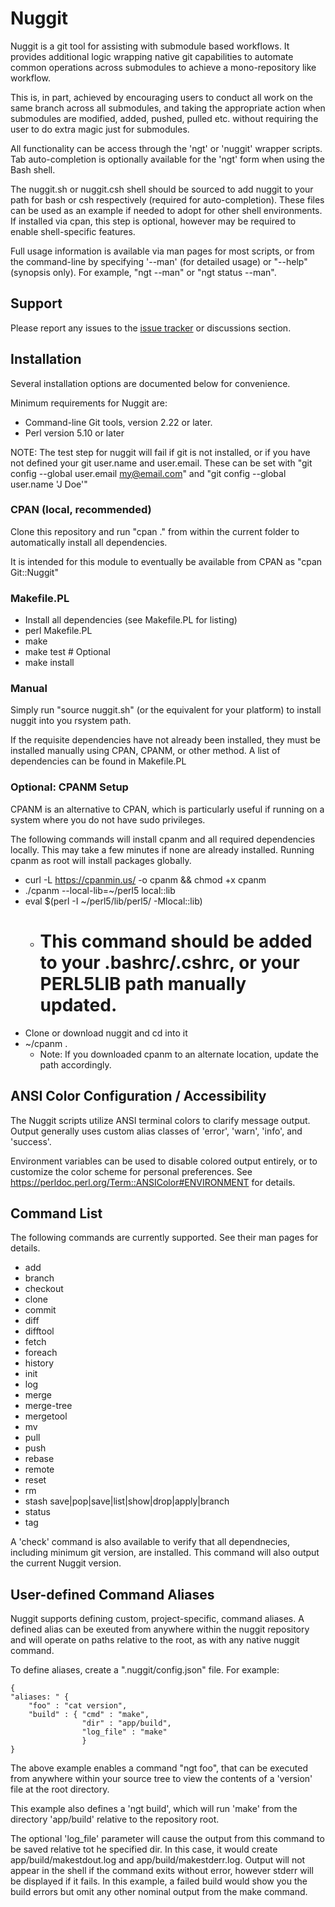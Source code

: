 # Nuggit

Nuggit is a git tool for assisting with submodule based workflows.  It
provides additional logic wrapping native git capabilities to automate
common operations across submodules to achieve a mono-repository like
workflow. 

This is, in part, achieved by encouraging users to conduct all work on
the same branch across all submodules, and taking the appropriate
action when submodules are modified, added, pushed, pulled
etc. without requiring the user to do extra magic just for
submodules.  

All functionality can be access through the 'ngt' or 'nuggit' wrapper
scripts.  Tab auto-completion is optionally available for the 'ngt'
form when using the Bash shell.


The nuggit.sh or nuggit.csh shell should be sourced to add nuggit to
your path for bash or csh respectively (required for auto-completion).
These files can be used as an example if needed to adopt for other
shell environments.  If installed via cpan, this step is optional,
however may be required to enable shell-specific features.

Full usage information is available via man pages for most scripts, or
from the command-line by specifying '--man' (for detailed usage) or
"--help"  (synopsis only).  For example, "ngt --man" or "ngt
status --man".

## Support

Please report any issues to the [issue
tracker](http://github.com/monacca1/nuggit) or discussions section.


## Installation
Several installation options are documented below for convenience.

Minimum requirements for Nuggit are:
- Command-line Git tools, version 2.22 or later.
- Perl version 5.10 or later

NOTE: The test step for nuggit will fail if git is not installed, or
if you have not defined your git user.name and user.email.  These can
be set with "git config --global user.email my@email.com" and "git
config --global user.name 'J Doe'"

### CPAN (local, recommended)

Clone this repository and run "cpan ." from within the current folder
to automatically install all dependencies.

It is intended for this module to eventually be available from CPAN as
"cpan Git::Nuggit"

### Makefile.PL

- Install all dependencies (see Makefile.PL for listing)
- perl Makefile.PL
- make
- make test     # Optional
- make install

### Manual
Simply run "source nuggit.sh" (or the equivalent for your platform) to
install nuggit into you rsystem path.

If the requisite dependencies have not already been installed, they
must be installed manually using CPAN, CPANM, or other method.  A list
of dependencies can be found in Makefile.PL

### Optional: CPANM Setup
CPANM is an alternative to CPAN, which is particularly useful if
running on a system where you do not have sudo privileges.

The following commands will install cpanm and all required dependencies locally.  This may take a few minutes if none are already installed.  Running cpanm as root will install packages globally.
- curl -L https://cpanmin.us/ -o cpanm && chmod +x cpanm
- ./cpanm --local-lib=~/perl5 local::lib
- eval $(perl -I ~/perl5/lib/perl5/ -Mlocal::lib)
  - # This command should be added to your .bashrc/.cshrc, or your PERL5LIB path manually updated.
- Clone or download nuggit and cd into it
- ~/cpanm .
  - Note: If you downloaded cpanm to an alternate location, update the
    path accordingly.


## ANSI Color Configuration / Accessibility
The Nuggit scripts utilize ANSI terminal colors to clarify message
output.  Output generally uses custom alias classes of 'error',
'warn', 'info', and 'success'.

Environment variables can be used to disable colored output entirely,
or to customize the color scheme for personal preferences.  See
https://perldoc.perl.org/Term::ANSIColor#ENVIRONMENT for details.


## Command List
The following commands are currently supported.  See their man pages
for details.
-  add
-  branch
-  checkout
-  clone
-  commit
-  diff
-  difftool
-  fetch
-  foreach
-  history
-  init
-  log
-  merge
-  merge-tree
-  mergetool
-  mv 
-  pull
-  push
-  rebase
-  remote
-  reset
-  rm
-  stash save|pop|save|list|show|drop|apply|branch
-  status
-  tag

A 'check' command is also available to verify that all dependnecies,
including minimum git version, are installed.  This command will also
output the current Nuggit version.

## User-defined Command Aliases

Nuggit supports defining custom, project-specific, command aliases.  A
defined alias can be exeuted from anywhere within the nuggit
repository and will operate on paths relative to the root, as with any
native nuggit command.

To define aliases, create a ".nuggit/config.json" file.  For example:

```
{
"aliases: " {
    "foo" : "cat version",
    "build" : { "cmd" : "make",
                "dir" : "app/build",
                "log_file" : "make"
                }
}
```

The above example enables a command "ngt foo", that can be executed
from anywhere within your source tree to view the contents of a
'version' file at the root directory.  

This example also defines a 'ngt build', which will run 'make' from
the directory 'app/build' relative to the repository root.  

The optional 'log_file' parameter will cause the output from this command
to be saved relative tot he specified dir.  In this case, it would
create app/build/makestdout.log and app/build/makestderr.log.  Output
will not appear in the shell if the command exits without error,
however stderr will be displayed if it fails.  In this example, a
failed build would show you the build errors but omit any other
nominal output from the make command.
